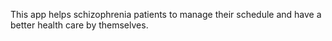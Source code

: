 This app helps schizophrenia patients to manage their schedule and have a better health care by themselves.